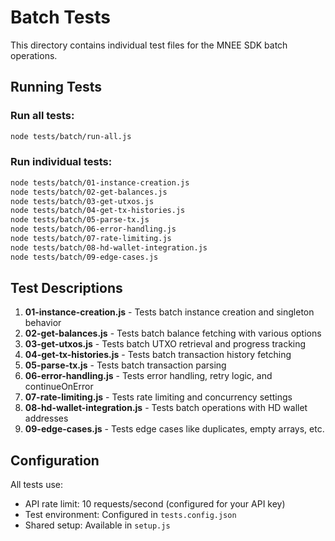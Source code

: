 # Batch Tests

This directory contains individual test files for the MNEE SDK batch operations.

## Running Tests

### Run all tests:
```bash
node tests/batch/run-all.js
```

### Run individual tests:
```bash
node tests/batch/01-instance-creation.js
node tests/batch/02-get-balances.js
node tests/batch/03-get-utxos.js
node tests/batch/04-get-tx-histories.js
node tests/batch/05-parse-tx.js
node tests/batch/06-error-handling.js
node tests/batch/07-rate-limiting.js
node tests/batch/08-hd-wallet-integration.js
node tests/batch/09-edge-cases.js
```

## Test Descriptions

1. **01-instance-creation.js** - Tests batch instance creation and singleton behavior
2. **02-get-balances.js** - Tests batch balance fetching with various options
3. **03-get-utxos.js** - Tests batch UTXO retrieval and progress tracking
4. **04-get-tx-histories.js** - Tests batch transaction history fetching
5. **05-parse-tx.js** - Tests batch transaction parsing
6. **06-error-handling.js** - Tests error handling, retry logic, and continueOnError
7. **07-rate-limiting.js** - Tests rate limiting and concurrency settings
8. **08-hd-wallet-integration.js** - Tests batch operations with HD wallet addresses
9. **09-edge-cases.js** - Tests edge cases like duplicates, empty arrays, etc.

## Configuration

All tests use:
- API rate limit: 10 requests/second (configured for your API key)
- Test environment: Configured in `tests.config.json`
- Shared setup: Available in `setup.js`